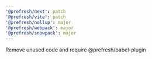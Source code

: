 ```yaml
---
'@prefresh/next': patch
'@prefresh/vite': patch
'@prefresh/nollup': major
'@prefresh/webpack': major
'@prefresh/snowpack': major
---
```


Remove unused code and require @prefresh/babel-plugin
